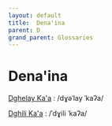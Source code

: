 ```yaml
---
layout: default
title:  Dena'ina
parent: D
grand_parent: Glossaries
---
```


# Dena'ina


[Dghelay Ka'a](https://en.wiktionary.org/wiki/?curid=4971514)
: /dɣəˈlay ˈkaʔa/

[Dghili Ka'a](https://en.wiktionary.org/wiki/?curid=4971515)
: /ˈdɣili ˈkaʔa/

